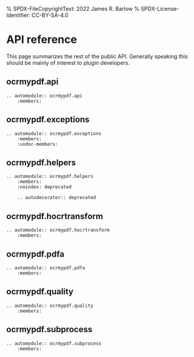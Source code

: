 % SPDX-FileCopyrightText: 2022 James R. Barlow
% SPDX-License-Identifier: CC-BY-SA-4.0

# API reference

This page summarizes the rest of the public API. Generally speaking this
should be mainly of interest to plugin developers.

## ocrmypdf.api

```{eval-rst}
.. automodule:: ocrmypdf.api
    :members:
```

## ocrmypdf.exceptions

```{eval-rst}
.. automodule:: ocrmypdf.exceptions
    :members:
    :undoc-members:
```

## ocrmypdf.helpers

```{eval-rst}
.. automodule:: ocrmypdf.helpers
    :members:
    :noindex: deprecated

    .. autodecorator:: deprecated
```

## ocrmypdf.hocrtransform

```{eval-rst}
.. automodule:: ocrmypdf.hocrtransform
    :members:
```

## ocrmypdf.pdfa

```{eval-rst}
.. automodule:: ocrmypdf.pdfa
    :members:
```

## ocrmypdf.quality

```{eval-rst}
.. automodule:: ocrmypdf.quality
    :members:
```

## ocrmypdf.subprocess

```{eval-rst}
.. automodule:: ocrmypdf.subprocess
    :members:
```
